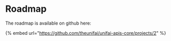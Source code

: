 # Roadmap

The roadmap is available on github here:

{% embed url="https://github.com/theunifai/unifai-apis-core/projects/2" %}

